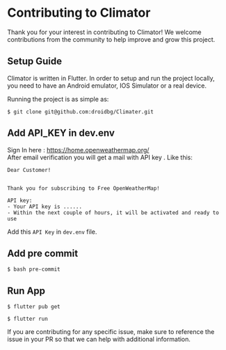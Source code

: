 # Contributing to Climator

Thank you for your interest in contributing to Climator! We welcome contributions from the community to help improve and grow this project.

## Setup Guide

Climator is written in Flutter. In order to setup and run the project locally, you need to have an Android emulator, IOS Simulator or a real device.

Running the project is as simple as:

```
$ git clone git@github.com:droidbg/Climater.git

```
## Add API_KEY in dev.env

Sign In here : https://home.openweathermap.org/ 
<br>
After email verification you will get a mail with API key .
Like this: 
```
Dear Customer!


Thank you for subscribing to Free OpenWeatherMap!

API key:
- Your API key is ......
- Within the next couple of hours, it will be activated and ready to use

```
Add this `API Key` in `dev.env` file.

## Add pre commit

```
$ bash pre-commit
```

## Run App
```
$ flutter pub get

$ flutter run
```



If you are contributing for any specific issue, make sure to reference the issue in your PR so that we can help with additional information.
